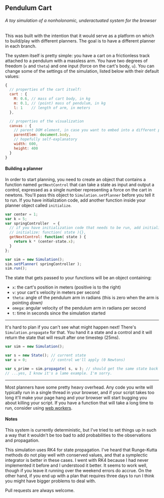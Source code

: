 ## Pendulum Cart
###### A toy simulation of a nonholonomic, underactuated system for the browser

This was built with the intention that it would serve as a platform on which to build/play with different planners. The goal is to have a different planner in each branch.

The system itself is pretty simple: you have a cart on a frictionless track attached to a pendulum with a massless arm. You have two degrees of freedom (```x``` and ```theta```) and one input (force on the cart's body, ```u```). You can change some of the settings of the simulation, listed below with their default values:

```js
{
  // properties of the cart itself:
  cart : {
    M: 0.6, // mass of cart body, in kg
    m: 0.1, // (point) mass of pendulum, in kg
    l: 1    // length of arm, in meters
  },

  // properties of the visualization
  canvas : {
    // parent DOM element, in case you want to embed into a different page
    parentElem: document.body,
    // hopefully self-explanatory
    width: 600,
    height: 400
  }
}
```

#### Building a planner

In order to start planning, you need to create an object that contains a function named ```getNextControl``` that can take a state as input and output a control, expressed as a single number representing a force on the cart in newtons. You'll pass this object to ```Simulation.setPlanner``` before you tell it to run. If you have initialization code, add another function inside your planner object called ``initialize``.

```js
var center = 1;
var k = 5;
var springController  = {
  // if you have initialization code that needs to be run, add initialize()
  // initialize: function( state ){},
  getNextControl: function( state ) {
    return k * (center-state.x);
  }
};

var sim = new Simulation();
sim.setPlanner( springController );
sim.run();
```

The state that gets passed to your functions will be an object containing:
  * ```x```: the cart's position in meters (positive is to the right)
  * ```v```: your cart's velocity in meters per second
  * ```theta```: angle of the pendulum arm in radians (this is zero when the arm is pointing *down)*
  * ```omega```: angular velocity of the pendulum arm in radians per second
  * ```t```: time in seconds since the simulation started

------

It's hard to plan if you can't see what might happen next! There's ```Simulation.propagate``` for that. You hand it a state and a control and it will return the state that will result after one timestep (25ms).

```js
var sim = new Simulation();

var s = new State(); // current state
var u = 0;           // control we'll apply (0 Newtons)

var s_prime = sim.propagate( s, u ); // should get the same state back
// ...yes, I know it's a lame example. I'm sorry.
```

------

Most planners have some pretty heavy overhead. Any code you write will typically run in a single thread in your browser, and if your script takes too long it'll make your page hang and your browser will start bugging you about killing your script. If you have a function that will take a long time to run, consider using [web workers](https://developer.mozilla.org/en-US/docs/Web/API/Web_Workers_API/Using_web_workers).

#### Notes

This system is currently deterministic, but I've tried to set things up in such a way that it wouldn't be too bad to add probabilities to the observations and propagation.

This simulation uses RK4 for state propagation. I've heard that Runge-Kutta methods do not play well with conserved values, and that a symplectic integrator is better in these cases. I went with RK4 because I had never implemented it before and I understood it better. It seems to work well, though if you leave it running over the weekend errors do accrue. On the other hand, if you end up with a plan that requires three days to run I think you might have bigger problems to deal with.

Pull requests are always welcome.
